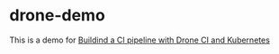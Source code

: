 # drone-demo

This is a demo for [Buildind a CI pipeline with Drone CI and Kubernetes](https://shareitnote.com/page/Building-a-CI-Pipeline-With-Drone-CI-And-Kubernetes)
